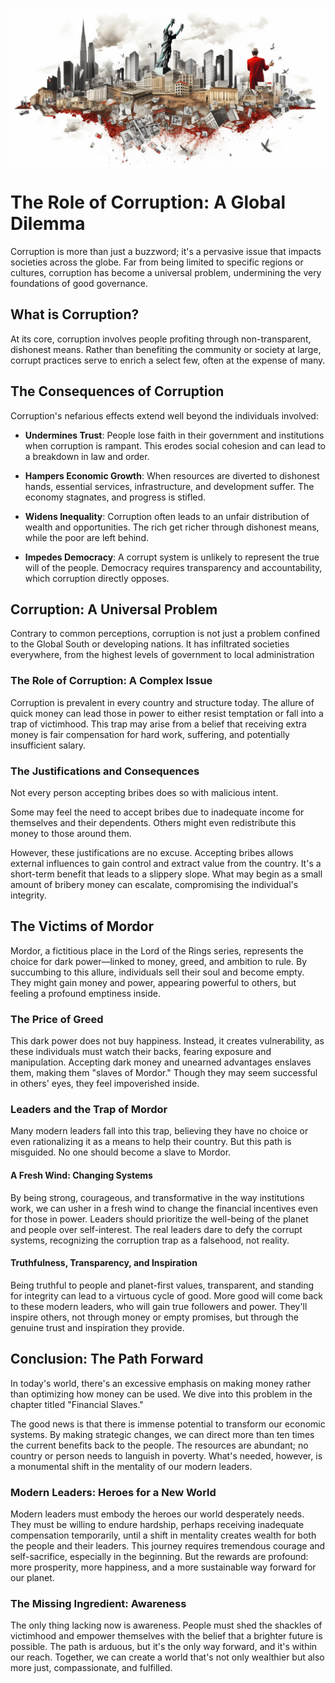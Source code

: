 
![](img/corruption.png)

# The Role of Corruption: A Global Dilemma


Corruption is more than just a buzzword; it's a pervasive issue that impacts societies across the globe. Far from being limited to specific regions or cultures, corruption has become a universal problem, undermining the very foundations of good governance.

## What is Corruption?

At its core, corruption involves people profiting through non-transparent, dishonest means. Rather than benefiting the community or society at large, corrupt practices serve to enrich a select few, often at the expense of many.

## The Consequences of Corruption

Corruption's nefarious effects extend well beyond the individuals involved:

- **Undermines Trust**: People lose faith in their government and institutions when corruption is rampant. This erodes social cohesion and can lead to a breakdown in law and order.

- **Hampers Economic Growth**: When resources are diverted to dishonest hands, essential services, infrastructure, and development suffer. The economy stagnates, and progress is stifled.

- **Widens Inequality**: Corruption often leads to an unfair distribution of wealth and opportunities. The rich get richer through dishonest means, while the poor are left behind.

- **Impedes Democracy**: A corrupt system is unlikely to represent the true will of the people. Democracy requires transparency and accountability, which corruption directly opposes.

## Corruption: A Universal Problem

Contrary to common perceptions, corruption is not just a problem confined to the Global South or developing nations. It has infiltrated societies everywhere, from the highest levels of government to local administration

### The Role of Corruption: A Complex Issue

Corruption is prevalent in every country and structure today. The allure of quick money can lead those in power to either resist temptation or fall into a trap of victimhood. This trap may arise from a belief that receiving extra money is fair compensation for hard work, suffering, and potentially insufficient salary.

### The Justifications and Consequences

Not every person accepting bribes does so with malicious intent. 

Some may feel the need to accept bribes due to inadequate income for themselves and their dependents. Others might even redistribute this money to those around them. 

However, these justifications are no excuse. Accepting bribes allows external influences to gain control and extract value from the country. It's a short-term benefit that leads to a slippery slope. What may begin as a small amount of bribery money can escalate, compromising the individual's integrity. 


## The Victims of Mordor


Mordor, a fictitious place in the Lord of the Rings series, represents the choice for dark power—linked to money, greed, and ambition to rule. By succumbing to this allure, individuals sell their soul and become empty. They might gain money and power, appearing powerful to others, but feeling a profound emptiness inside.

### The Price of Greed

This dark power does not buy happiness. Instead, it creates vulnerability, as these individuals must watch their backs, fearing exposure and manipulation. Accepting dark money and unearned advantages enslaves them, making them "slaves of Mordor." Though they may seem successful in others' eyes, they feel impoverished inside.

### Leaders and the Trap of Mordor

Many modern leaders fall into this trap, believing they have no choice or even rationalizing it as a means to help their country. But this path is misguided. No one should become a slave to Mordor.

#### A Fresh Wind: Changing Systems

By being strong, courageous, and transformative in the way institutions work, we can usher in a fresh wind to change the financial incentives even for those in power. Leaders should prioritize the well-being of the planet and people over self-interest. The real leaders dare to defy the corrupt systems, recognizing the corruption trap as a falsehood, not reality.

#### Truthfulness, Transparency, and Inspiration

Being truthful to people and planet-first values, transparent, and standing for integrity can lead to a virtuous cycle of good. More good will come back to these modern leaders, who will gain true followers and power. They'll inspire others, not through money or empty promises, but through the genuine trust and inspiration they provide.


## Conclusion: The Path Forward

In today's world, there's an excessive emphasis on making money rather than optimizing how money can be used. We dive into this problem in the chapter titled "Financial Slaves."

The good news is that there is immense potential to transform our economic systems. By making strategic changes, we can direct more than ten times the current benefits back to the people. The resources are abundant; no country or person needs to languish in poverty. What's needed, however, is a monumental shift in the mentality of our modern leaders.

### Modern Leaders: Heroes for a New World

Modern leaders must embody the heroes our world desperately needs. They must be willing to endure hardship, perhaps receiving inadequate compensation temporarily, until a shift in mentality creates wealth for both the people and their leaders. This journey requires tremendous courage and self-sacrifice, especially in the beginning. But the rewards are profound: more prosperity, more happiness, and a more sustainable way forward for our planet.

### The Missing Ingredient: Awareness

The only thing lacking now is awareness. People must shed the shackles of victimhood and empower themselves with the belief that a brighter future is possible. The path is arduous, but it's the only way forward, and it's within our reach. Together, we can create a world that's not only wealthier but also more just, compassionate, and fulfilled.

